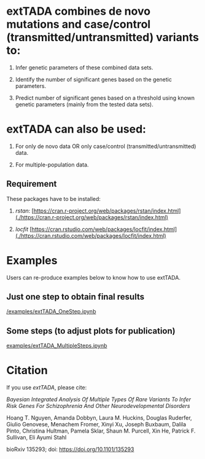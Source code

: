 # extTADA combines de novo mutations and case/control (transmitted/untransmitted) variants to:

1. Infer genetic parameters of these combined data sets.

2. Identify the number of significant genes based on the genetic parameters.

3. Predict number of significant genes based on a threshold using known genetic parameters (mainly from the tested data sets).

# extTADA can also be used:

1. For only de novo data OR only case/control (transmitted/untransmitted) data.

2. For multiple-population data.

## Requirement

These packages have to be installed:

1. *rstan*: [https://cran.r-project.org/web/packages/rstan/index.html](./https://cran.r-project.org/web/packages/rstan/index.html)

2. *locfit* [https://cran.rstudio.com/web/packages/locfit/index.html](./https://cran.rstudio.com/web/packages/locfit/index.html)


# Examples

Users can re-produce examples below to know how to use extTADA.

## Just one step to obtain final results

[/examples/extTADA_OneStep.ipynb](./examples/extTADA_OneStep.ipynb)

## Some steps (to adjust plots for publication)

[examples/extTADA_MultipleSteps.ipynb](./examples/extTADA_MultipleSteps.ipynb)


# Citation

If you use *extTADA*, please cite: 

*Bayesian Integrated Analysis Of Multiple Types Of Rare Variants To Infer Risk Genes For Schizophrenia And Other Neurodevelopmental Disorders*

Hoang T. Nguyen, Amanda Dobbyn, Laura M. Huckins, Douglas Ruderfer, Giulio Genovese, Menachem Fromer, Xinyi Xu, Joseph Buxbaum, Dalila Pinto, Christina Hultman, Pamela Sklar, Shaun M. Purcell, Xin He, Patrick F. Sullivan, Eli Ayumi Stahl

bioRxiv 135293; doi: https://doi.org/10.1101/135293

